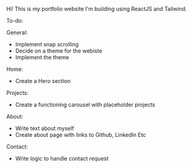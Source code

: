 Hi! This is my portfolio website I'm building using ReactJS and Tailwind.

To-do:

General:
- Implement snap scrolling
- Decide on a theme for the webiste 
- Implement the theme

Home:
- Create a Hero section 

Projects:
- Create a functioning carousel with placeholder projects

About:
- Write text about myself
- Create about page with links to Github, LinkedIn Etc

Contact:
- Write logic to handle contact request
